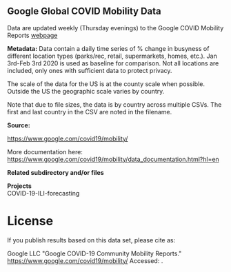 ## Google Global COVID Mobility Data
Data are updated weekly (Thursday evenings) to the Google COVID Mobility Reports [webpage](https://www.google.com/covid19/mobility/)

<b>Metadata:</b> 
Data contain a daily time series of % change in busyness of different location types (parks/rec, retail, supermarkets, homes, etc.). Jan 3rd-Feb 3rd 2020 is used as baseline for comparison. Not all locations are included, only ones with sufficient data to protect privacy. 

The scale of the data for the US is at the county scale when possible. Outside the US the geographic scale varies by country.

Note that due to file sizes, the data is by country across multiple CSVs. The first and last country in the CSV are noted in the filename.


<b>Source:</b> 

https://www.google.com/covid19/mobility/  

More documentation here: https://www.google.com/covid19/mobility/data_documentation.html?hl=en

<b>Related subdirectory and/or files</b>

<b>Projects</b>  
COVID-19-ILI-forecasting

# License 

If you publish results based on this data set, please cite as:  

Google LLC "Google COVID-19 Community Mobility Reports."  
https://www.google.com/covid19/mobility/ Accessed: <Date>.
